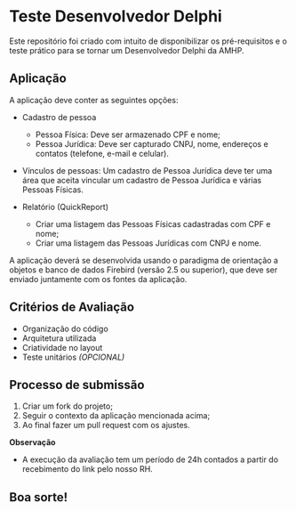# Teste Desenvolvedor Delphi

Este repositório foi criado com intuito de disponibilizar os pré-requisitos e o teste prático para se tornar um Desenvolvedor Delphi da AMHP.


## Aplicação
A aplicação deve conter as seguintes opções:

* Cadastro de pessoa
    * Pessoa Física: Deve ser armazenado CPF e nome;
    * Pessoa Jurídica: Deve ser capturado CNPJ, nome, endereços e contatos (telefone, e-mail e celular).

* Vínculos de pessoas: Um cadastro de Pessoa Jurídica deve ter uma área que aceita vincular um cadastro de Pessoa Jurídica e várias Pessoas Físicas.

* Relatório (QuickReport)
    * Criar uma listagem das Pessoas Físicas cadastradas com CPF e nome;
    * Criar uma listagem das Pessoas Jurídicas com CNPJ e nome.

A aplicação deverá se desenvolvida usando o paradigma de orientação a objetos e banco de dados Firebird (versão 2.5 ou superior), que deve ser enviado juntamente com os fontes da aplicação.

## Critérios de Avaliação
- Organização do código
- Arquitetura utilizada
- Criatividade no layout
- Teste unitários *(OPCIONAL)*

## Processo de submissão

1. Criar um fork do projeto;
2. Seguir o contexto da aplicação mencionada acima;
3. Ao final fazer um pull request com os ajustes.
    
**Observação**
- A execução da avaliação tem um período de 24h contados a partir do recebimento do link pelo nosso RH.
  
## Boa sorte!
